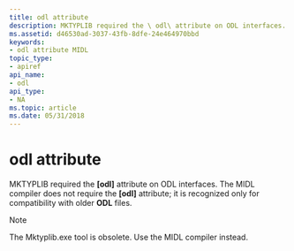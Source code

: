 ```yaml
---
title: odl attribute
description: MKTYPLIB required the \ odl\ attribute on ODL interfaces.
ms.assetid: d46530ad-3037-43fb-8dfe-24e464970bbd
keywords:
- odl attribute MIDL
topic_type:
- apiref
api_name:
- odl
api_type:
- NA
ms.topic: article
ms.date: 05/31/2018
---
```


# odl attribute

MKTYPLIB required the **\[odl\]** attribute on ODL interfaces. The MIDL compiler does not require the **\[odl\]** attribute; it is recognized only for compatibility with older **ODL** files.

> [!Note]  
> The Mktyplib.exe tool is obsolete. Use the MIDL compiler instead.

 

 

 




